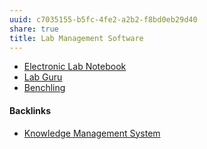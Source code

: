 ```yaml
---
uuid: c7035155-b5fc-4fe2-a2b2-f8bd0eb29d40
share: true
title: Lab Management Software
---
```

* [Electronic Lab Notebook](../1460c2bc-e6fb-42cb-acb9-026e018c78f5)
* [Lab Guru](../d5de47da-43e0-4061-9723-a3eb3976e7c6)
* [Benchling](../7aceb285-a91c-4d6b-8c50-e5d1e7be0dbd)

#### Backlinks

* [Knowledge Management System](/b09af5f6-0f41-432f-a5eb-1eb909da4ade)
